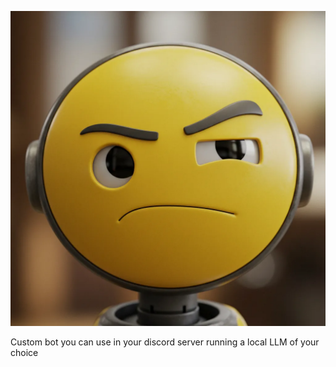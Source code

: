 ![Logo 1](assets/logo1.webp)

Custom bot you can use in your discord server running a local LLM of your choice
